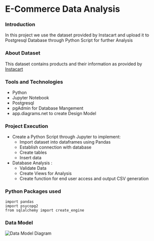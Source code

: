 # E-Commerce Data Analysis

### Introduction
In this project we use the dataset provided by Instacart and upload it to Postgresql Database through Python Script for further Analysis

### About Dataset
This dataset contains products and their information as provided by [Instacart](https://www.kaggle.com/competitions/instacart-market-basket-analysis/data)

### Tools and Technologies

* Python
* Jupyter Notebook
* Postgresql
* pgAdmin for Database Mangement
* app.diagrams.net to create Design Model

### Project Execution

* Create a Python Script through Jupyter to implement:
    + Import dataset into dataframes using Pandas
    + Establish connection with database
    + Create tables
    + Insert data
* Database Analysis :
    + Validate Data
    + Create Views for Analysis
    + Create function for end user access and output CSV generation

### Python Packages used
```
import pandas
import psycopg2
from sqlalchemy import create_engine
```

### Data Model
![Data Model Diagram](https://github.com/swethagopisetty/E-comm_Data_Analysis_Python_SQL/blob/main/Data_Model.png)
